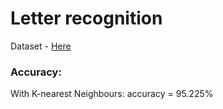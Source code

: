 # Letter recognition

Dataset - <a href="https://archive.ics.uci.edu/ml/datasets/Letter+Recognition">Here</a>

### Accuracy:
With K-nearest Neighbours:
accuracy = 95.225%
